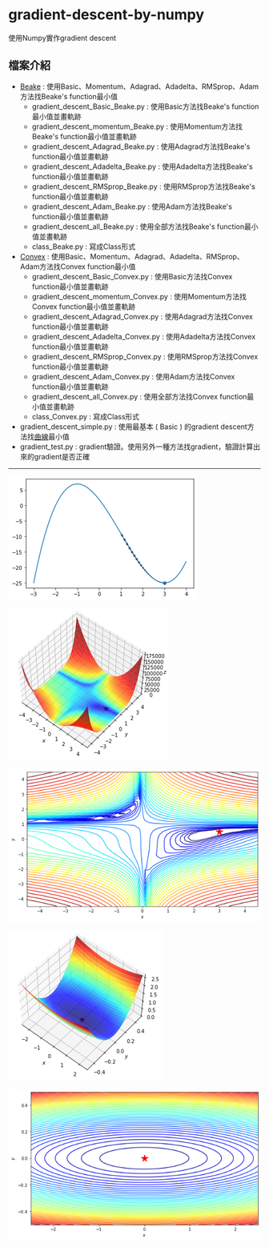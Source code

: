# gradient-descent-by-numpy
使用Numpy實作gradient descent

檔案介紹
---
* [Beake](https://github.com/20RenHaos23/gradient-descent-by-numpy/blob/main/README_img/Beake1.png) : 使用Basic、Momentum、Adagrad、Adadelta、RMSprop、Adam方法找Beake's function最小值
    * gradient_descent_Basic_Beake.py : 使用Basic方法找Beake's function最小值並畫軌跡
    * gradient_descent_momentum_Beake.py : 使用Momentum方法找Beake's function最小值並畫軌跡
    * gradient_descent_Adagrad_Beake.py : 使用Adagrad方法找Beake's function最小值並畫軌跡
    * gradient_descent_Adadelta_Beake.py : 使用Adadelta方法找Beake's function最小值並畫軌跡
    * gradient_descent_RMSprop_Beake.py : 使用RMSprop方法找Beake's function最小值並畫軌跡
    * gradient_descent_Adam_Beake.py : 使用Adam方法找Beake's function最小值並畫軌跡
    * gradient_descent_all_Beake.py : 使用全部方法找Beake's function最小值並畫軌跡
    * class_Beake.py : 寫成Class形式
* [Convex](https://github.com/20RenHaos23/gradient-descent-by-numpy/blob/main/README_img/Convex1.png) : 使用Basic、Momentum、Adagrad、Adadelta、RMSprop、Adam方法找Convex  function最小值
    * gradient_descent_Basic_Convex.py : 使用Basic方法找Convex function最小值並畫軌跡
    * gradient_descent_momentum_Convex.py : 使用Momentum方法找Convex function最小值並畫軌跡
    * gradient_descent_Adagrad_Convex.py : 使用Adagrad方法找Convex function最小值並畫軌跡
    * gradient_descent_Adadelta_Convex.py : 使用Adadelta方法找Convex function最小值並畫軌跡
    * gradient_descent_RMSprop_Convex.py : 使用RMSprop方法找Convex function最小值並畫軌跡
    * gradient_descent_Adam_Convex.py : 使用Adam方法找Convex function最小值並畫軌跡
    * gradient_descent_all_Convex.py : 使用全部方法找Convex function最小值並畫軌跡
    * class_Convex.py : 寫成Class形式
* gradient_descent_simple.py : 使用最基本 ( Basic ) 的gradient descent方法找[曲線](https://github.com/20RenHaos23/gradient-descent-by-numpy/blob/main/README_img/simple.png)最小值
* gradient_test.py : gradient驗證。使用另外一種方法找gradient，驗證計算出來的gradient是否正確



---
![image](https://github.com/20RenHaos23/gradient-descent-by-numpy/blob/main/README_img/simple.png)


![image](https://github.com/20RenHaos23/gradient-descent-by-numpy/blob/main/README_img/Beake1.png)


![image](https://github.com/20RenHaos23/gradient-descent-by-numpy/blob/main/README_img/Beake2.png)


![image](https://github.com/20RenHaos23/gradient-descent-by-numpy/blob/main/README_img/Convex1.png)


![image](https://github.com/20RenHaos23/gradient-descent-by-numpy/blob/main/README_img/Convex2.png)

